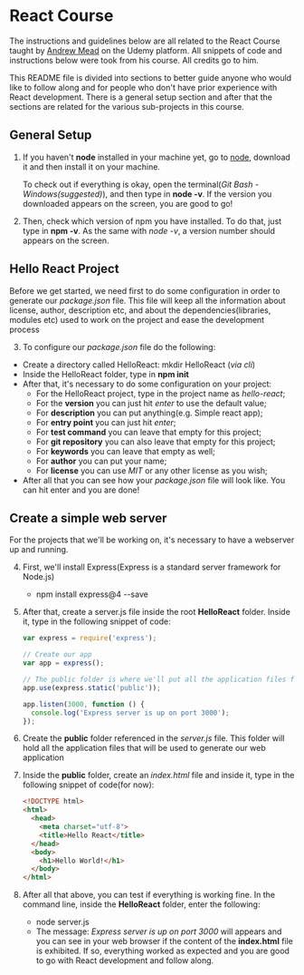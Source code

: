 # React Course
  The instructions and guidelines below are all related to the React Course taught by [Andrew Mead](https://github.com/andrewjmead) on the Udemy platform. All snippets of code and instructions below were took from his course. All credits go to him.

  This README file is divided into sections to better guide anyone who would like to follow along and for people who don't have prior experience with React development. There is a general setup section and after that the sections are related for the various sub-projects in this course.

## General Setup

1. If you haven't **node** installed in your machine yet, go to [node](https://nodejs.org), download it and then install it on your machine.

   To check out if everything is okay, open the terminal(*Git Bash - Windows(suggested)*), and then type in **node -v**. If the version you downloaded appears on the screen, you are good to go!

2. Then, check which version of npm you have installed. To do that, just type in **npm -v**. As the same with *node -v*, a version number should appears on the screen.

## Hello React Project
Before we get started, we need first to do some configuration in order to generate our *package.json* file. This file will keep all the information about license, author, description etc, and about the dependencies(libraries, modules etc) used to work on the project and ease the development process

3. To configure our *package.json* file do the following:
  * Create a directory called HelloReact: mkdir HelloReact (*via cli*)
  * Inside the HelloReact folder, type in **npm init**
  * After that, it's necessary to do some configuration on your project:
    -  For the HelloReact project, type in the project name as *hello-react*;
    -  For the **version** you can just hit *enter* to use the default value;
    -  For **description** you can put anything(e.g. Simple react app);
    -  For **entry point** you can just hit *enter*;
    -  For **test command** you can leave that empty for this project;
    -  For **git repository** you can also leave that empty for this project;
    -  For **keywords** you can leave that empty as well;
    -  For **author** you can put your name;
    -  For **license** you can use *MIT* or any other license as you wish;
  * After all that you can see how your *package.json* file will look like. You can hit enter and you are done!

## Create a simple web server
For the projects that we'll be working on, it's necessary to have a webserver up and running.

4. First, we'll install Express(Express is a standard server framework for Node.js)
   * npm install express@4 --save

5. After that, create a server.js file inside the root **HelloReact** folder. Inside it, type in the following snippet of code:
   ```javascript
   var express = require('express');

   // Create our app
   var app = express();

   // The public folder is where we'll put all the application files for this project.
   app.use(express.static('public'));

   app.listen(3000, function () {
     console.log('Express server is up on port 3000');
   });
   ```

6. Create the **public** folder referenced in the *server.js* file. This folder will hold all the application files that will be used to generate our web application

7. Inside the **public** folder, create an *index.html* file and inside it, type in the following snippet of code(for now):
   ```html
   <!DOCTYPE html>
   <html>
     <head>
       <meta charset="utf-8">
       <title>Hello React</title>
     </head>
     <body>
       <h1>Hello World!</h1>
     </body>
   </html>
   ```

8. After all that above, you can test if everything is working fine. In the command line, inside the **HelloReact** folder, enter the following:
   * node server.js
   * The message: *Express server is up on port 3000* will appears and you can see in your web browser if the content of the **index.html** file is exhibited. If so, everything worked as expected and you are good to go with React development and follow along.
